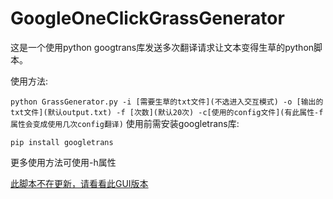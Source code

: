 # GoogleOneClickGrassGenerator
这是一个使用python googtrans库发送多次翻译请求让文本变得生草的python脚本。

使用方法:

```python GrassGenerator.py -i [需要生草的txt文件](不选进入交互模式) -o [输出的txt文件](默认output.txt) -f [次数](默认20次) -c[使用的config文件](有此属性-f属性会变成使用几次config翻译)```
使用前需安装googletrans库:
```shell script
pip install googletrans
```
更多使用方法可使用-h属性


<a href="https://github.com/superjavascrip/GoogleGrasse">此脚本不在更新，请看看此GUI版本</a>
